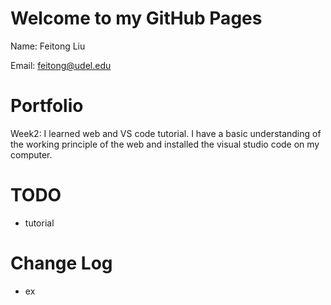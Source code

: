 # Welcome to my GitHub Pages

Name: Feitong Liu

Email: feitong@udel.edu

# Portfolio
Week2: I learned web and VS code tutorial. I have a basic understanding of the working principle of the web and installed the visual studio code on my computer. 

# TODO 
- tutorial

# Change Log
- ex

